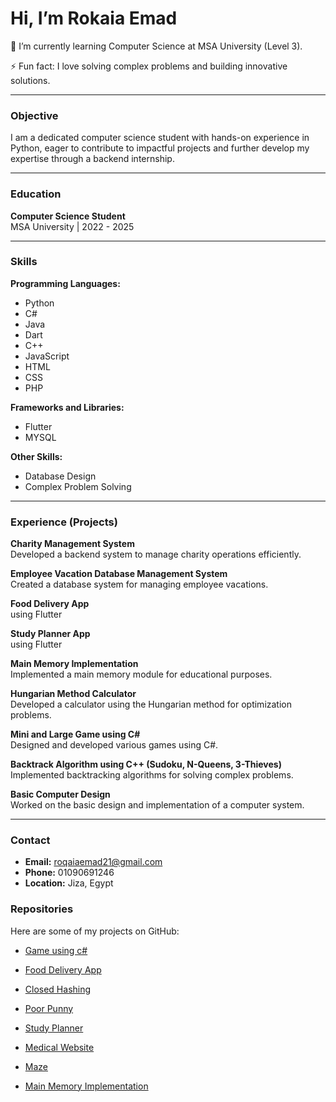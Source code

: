 # Hi, I’m Rokaia Emad

🌱 I’m currently learning Computer Science at MSA University (Level 3).

⚡ Fun fact: I love solving complex problems and building innovative solutions.

---

### Objective
I am a dedicated computer science student with hands-on experience in Python, eager to contribute to impactful projects and further develop my expertise through a backend internship.

---

### Education
**Computer Science Student**  
MSA University | 2022 - 2025  

---

### Skills

**Programming Languages:**
- Python
- C#
- Java
- Dart
- C++
- JavaScript
- HTML
- CSS
- PHP

**Frameworks and Libraries:**
- Flutter
- MYSQL

**Other Skills:**
- Database Design
- Complex Problem Solving

---

### Experience (Projects)

**Charity Management System**  
Developed a backend system to manage charity operations efficiently.

**Employee Vacation Database Management System**  
Created a database system for managing employee vacations.

**Food Delivery App**  
using Flutter

**Study Planner App**  
using Flutter


**Main Memory Implementation**  
Implemented a main memory module for educational purposes.

**Hungarian Method Calculator**  
Developed a calculator using the Hungarian method for optimization problems.

**Mini and Large Game using C#**  
Designed and developed various games using C#.

**Backtrack Algorithm using C++ (Sudoku, N-Queens, 3-Thieves)**  
Implemented backtracking algorithms for solving complex problems.

**Basic Computer Design**  
Worked on the basic design and implementation of a computer system.

---

### Contact

- **Email:** roqaiaemad21@gmail.com
- **Phone:** 01090691246
- **Location:** Jiza, Egypt


### Repositories

Here are some of my projects on GitHub:

- [Game using c#](https://github.com/RokaiaEmad/game)

- [Food Delivery App](https://github.com/RokaiaEmad/Food_Delivery_App)

- [Closed Hashing](https://github.com/RokaiaEmad/Algorithm-Project)

- [Poor Punny](https://github.com/RokaiaEmad/poor-punny-game)

- [Study Planner](https://github.com/RokaiaEmad/Study-Planner)

- [Medical Website](https://github.com/RokaiaEmad/Medical-Website)
  
- [Maze](https://github.com/RokaiaEmad/Maze)

- [Main Memory Implementation](https://github.com/RokaiaEmad/Main-Memory-Implementation)
